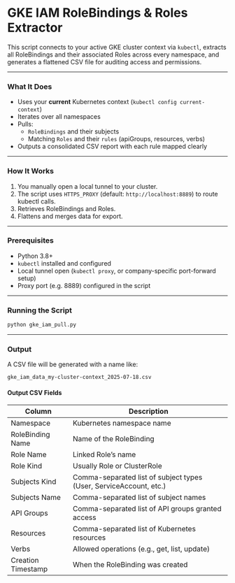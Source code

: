 # GKE IAM RoleBindings & Roles Extractor

This script connects to your active GKE cluster context via `kubectl`, extracts all RoleBindings and their associated Roles across every namespace, and generates a flattened CSV file for auditing access and permissions.

---

### What It Does

- Uses your **current** Kubernetes context (`kubectl config current-context`)
- Iterates over all namespaces
- Pulls:
  - `RoleBindings` and their subjects
  - Matching `Roles` and their `rules` (apiGroups, resources, verbs)
- Outputs a consolidated CSV report with each rule mapped clearly

---

### How It Works

1. You manually open a local tunnel to your cluster.
2. The script uses `HTTPS_PROXY` (default: `http://localhost:8889`) to route kubectl calls.
3. Retrieves RoleBindings and Roles.
4. Flattens and merges data for export.

---

### Prerequisites

- Python 3.8+
- `kubectl` installed and configured
- Local tunnel open (`kubectl proxy`, or company-specific port-forward setup)
- Proxy port (e.g. 8889) configured in the script

---

### Running the Script

```bash
python gke_iam_pull.py
```

---

### Output

A CSV file will be generated with a name like:

```
gke_iam_data_my-cluster-context_2025-07-18.csv
```

#### Output CSV Fields

| Column             | Description                                                     |
|--------------------|-----------------------------------------------------------------|
| Namespace          | Kubernetes namespace name                                       |
| RoleBinding Name   | Name of the RoleBinding                                         |
| Role Name          | Linked Role’s name                                              |
| Role Kind          | Usually Role or ClusterRole                                     |
| Subjects Kind      | Comma-separated list of subject types (User, ServiceAccount, etc.) |
| Subjects Name      | Comma-separated list of subject names                           |
| API Groups         | Comma-separated list of API groups granted access               |
| Resources          | Comma-separated list of Kubernetes resources                    |
| Verbs              | Allowed operations (e.g., get, list, update)                    |
| Creation Timestamp | When the RoleBinding was created                                |
